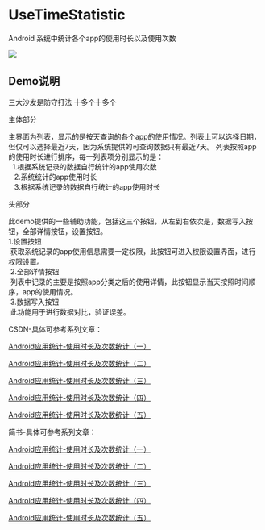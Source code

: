 ﻿# UseTimeStatistic
Android 系统中统计各个app的使用时长以及使用次数

![](https://github.com/Wingbu/UseTimeStatistic/raw/master/png/main_activity_small.png)

Demo说明
----------
三大沙发是防守打法
十多个十多个

主体部分  

主界面为列表，显示的是按天查询的各个app的使用情况。列表上可以选择日期，但仅可以选择最近7天，因为系统提供的可查询数据只有最近7天。
列表按照app的使用时长进行排序，每一列表项分别显示的是：   
    1.根据系统记录的数据自行统计的app使用次数   
    2.系统统计的app使用时长    
    3.根据系统记录的数据自行统计的app使用时长 
     
     
头部分   

此demo提供的一些辅助功能，包括这三个按钮，从左到右依次是，数据写入按钮，全部详情按钮，设置按钮。  
  1.设置按钮  
  获取系统记录的app使用信息需要一定权限，此按钮可进入权限设置界面，进行权限设置。  
  2.全部详情按钮  
  列表中记录的主要是按照app分类之后的使用详情，此按钮显示当天按照时间顺序，app的使用情况。  
  3.数据写入按钮  
  此功能用于进行数据对比，验证误差。  
  
  CSDN-具体可参考系列文章：
  
  [Android应用统计-使用时长及次数统计（一）](https://blog.csdn.net/wingbu/article/details/81369595)
  
  [Android应用统计-使用时长及次数统计（二）](https://blog.csdn.net/wingbu/article/details/81369648)
  
  [Android应用统计-使用时长及次数统计（三）](https://blog.csdn.net/wingbu/article/details/81369660)
  
  [Android应用统计-使用时长及次数统计（四）](https://blog.csdn.net/wingbu/article/details/81369670)
  
  [Android应用统计-使用时长及次数统计（五）](https://blog.csdn.net/wingbu/article/details/81369676)
  
  简书-具体可参考系列文章：
  
  [Android应用统计-使用时长及次数统计（一）](https://www.jianshu.com/p/fa736d021d1f)
  
  [Android应用统计-使用时长及次数统计（二）](https://www.jianshu.com/p/749eab85d95b)
  
  [Android应用统计-使用时长及次数统计（三）](https://www.jianshu.com/p/b1558e545bc8)
  
  [Android应用统计-使用时长及次数统计（四）](https://www.jianshu.com/p/46008b2a152c)
  
  [Android应用统计-使用时长及次数统计（五）](https://www.jianshu.com/p/1474c3d1d84c)
  


